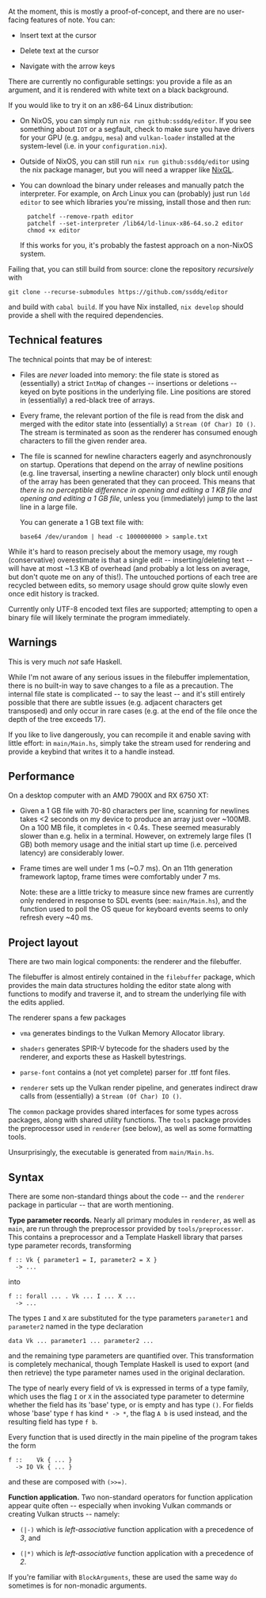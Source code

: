 At the moment, this is mostly a proof-of-concept, and there are no user-facing features of note. You can:

* Insert text at the cursor

* Delete text at the cursor

* Navigate with the arrow keys

There are currently no configurable settings: you provide a file as an argument, and it is rendered with white text on a black background.

If you would like to try it on an x86-64 Linux distribution:

* On NixOS, you can simply run `nix run github:ssddq/editor`. If you see something about `IOT` or a segfault, check to make sure you have drivers for your GPU (e.g. `amdgpu`, `mesa`) and `vulkan-loader` installed at the system-level (i.e. in your `configuration.nix`).

* Outside of NixOS, you can still run `nix run github:ssddq/editor` using the nix package manager, but you will need a wrapper like [NixGL](https://github.com/guibou/nixGL).

* You can download the binary under releases and manually patch the interpreter. For example, on Arch Linux you can (probably) just run `ldd editor` to see which libraries you're missing, install those and then run:

        patchelf --remove-rpath editor
        patchelf --set-interpreter /lib64/ld-linux-x86-64.so.2 editor
        chmod +x editor

  If this works for you, it's probably the fastest approach on a non-NixOS system.

Failing that, you can still build from source: clone the repository *recursively* with

    git clone --recurse-submodules https://github.com/ssddq/editor

and build with `cabal build`. If you have Nix installed, `nix develop` should provide a shell with the required dependencies.


## Technical features

The technical points that may be of interest:

* Files are *never* loaded into memory: the file state is stored as (essentially) a strict `IntMap` of changes -- insertions or deletions -- keyed on byte positions in the underlying file. Line positions are stored in (essentially) a red-black tree of arrays.

* Every frame, the relevant portion of the file is read from the disk and merged with the editor state into (essentially) a `Stream (Of Char) IO ()`. The stream is terminated as soon as the renderer has consumed enough characters to fill the given render area.

* The file is scanned for newline characters eagerly and asynchronously on startup. Operations that depend on the array of newline positions (e.g. line traversal, inserting a newline character) only block until enough of the array has been generated that they can proceed. This means that *there is no perceptible difference in opening and editing a 1 KB file and opening and editing a 1 GB file*, unless you (immediately) jump to the last line in a large file.

  You can generate a 1 GB text file with:

      base64 /dev/urandom | head -c 1000000000 > sample.txt

While it's hard to reason precisely about the memory usage, my rough (conservative) overestimate is that a single edit -- inserting/deleting text -- will have at most ~1.3 KB of overhead (and probably a lot less on average, but don't quote me on any of this!). The untouched portions of each tree are recycled between edits, so memory usage should grow quite slowly even once edit history is tracked.

Currently only UTF-8 encoded text files are supported; attempting to open a binary file will likely terminate the program immediately.

## Warnings

This is very much *not* safe Haskell.

While I'm not aware of any serious issues in the filebuffer implementation, there is no built-in way to save changes to a file as a precaution. The internal file state is complicated -- to say the least -- and it's still entirely possible that there are subtle issues (e.g. adjacent characters get transposed) and only occur in rare cases (e.g. at the end of the file once the depth of the tree exceeds 17).

If you like to live dangerously, you can recompile it and enable saving with little effort: in `main/Main.hs`, simply take the stream used for rendering and provide a keybind that writes it to a handle instead.

## Performance

On a desktop computer with an AMD 7900X and RX 6750 XT:

* Given a 1 GB file with 70-80 characters per line, scanning for newlines takes <2 seconds on my device to produce an array just over ~100MB. On a 100 MB file, it completes in < 0.4s. These seemed measurably slower than e.g. helix in a terminal. However, on extremely large files (1 GB) both memory usage and the initial start up time (i.e. perceived latency) are considerably lower.

* Frame times are well under 1 ms (~0.7 ms). On an 11th generation framework laptop, frame times were comfortably under 7 ms.

  Note: these are a little tricky to measure since new frames are currently only rendered in response to SDL events (see: `main/Main.hs`), and the function used to poll the OS queue for keyboard events seems to only refresh every ~40 ms.

## Project layout

There are two main logical components: the renderer and the filebuffer.

The filebuffer is almost entirely contained in the `filebuffer` package, which provides the main data structures holding the editor state along with functions to modify and traverse it, and to stream the underlying file with the edits applied.

The renderer spans a few packages

* `vma` generates bindings to the Vulkan Memory Allocator library.

* `shaders` generates SPIR-V bytecode for the shaders used by the renderer, and exports these as Haskell bytestrings.

* `parse-font` contains a (not yet complete) parser for .ttf font files.

* `renderer` sets up the Vulkan render pipeline, and generates indirect draw calls from (essentially) a `Stream (Of Char) IO ()`.

The `common` package provides shared interfaces for some types across packages, along with shared utility functions. The `tools` package provides the preprocessor used in `renderer` (see below), as well as some formatting tools.

Unsurprisingly, the executable is generated from `main/Main.hs`.

## Syntax

There are some non-standard things about the code -- and the `renderer` package in particular -- that are worth mentioning.

**Type parameter records.** Nearly all primary modules in `renderer`, as well as `main`, are run through the preprocessor provided by `tools/preprocessor`. This contains a preprocessor and a Template Haskell library that parses type parameter records, transforming

    f :: Vk { parameter1 = I, parameter2 = X }
      -> ...

into

    f :: forall ... . Vk ... I ... X ...
      -> ...

The types `I` and `X` are substituted for the type parameters `parameter1` and `parameter2` named in the type declaration

    data Vk ... parameter1 ... parameter2 ...

and the remaining type parameters are quantified over. This transformation is completely mechanical, though Template Haskell is used to export (and then retrieve) the type parameter names used in the original declaration.

The type of nearly every field of `Vk` is expressed in terms of a type family, which uses the flag `I` or `X` in the associated type parameter to determine whether the field has its 'base' type, or is empty and has type `()`. For fields whose 'base' type `f` has kind `* -> *`, the flag `A b` is used instead, and the resulting field has type `f b`.

Every function that is used directly in the main pipeline of the program takes the form

    f ::    Vk { ... }
      -> IO Vk { ... }

and these are composed with `(>>=)`.

**Function application.** Two non-standard operators for function application appear quite often -- especially when invoking Vulkan commands or creating Vulkan structs -- namely:

* `(|-)` which is *left-associative* function application with a precedence of *3*, and

* `(|*)` which is *left-associative* function application with a precedence of *2*.

If you're familiar with `BlockArguments`, these are used the same way `do` sometimes is for non-monadic arguments.
